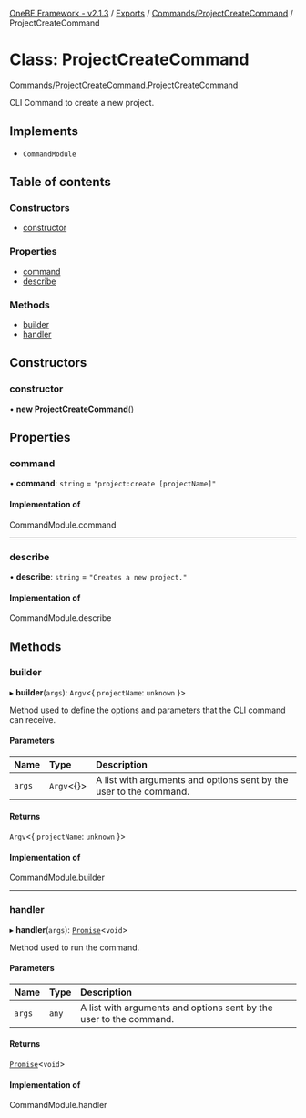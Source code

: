 [OneBE Framework - v2.1.3](../README.md) / [Exports](../modules.md) / [Commands/ProjectCreateCommand](../modules/Commands_ProjectCreateCommand.md) / ProjectCreateCommand

# Class: ProjectCreateCommand

[Commands/ProjectCreateCommand](../modules/Commands_ProjectCreateCommand.md).ProjectCreateCommand

CLI Command to create a new project.

## Implements

- `CommandModule`

## Table of contents

### Constructors

- [constructor](Commands_ProjectCreateCommand.ProjectCreateCommand.md#constructor)

### Properties

- [command](Commands_ProjectCreateCommand.ProjectCreateCommand.md#command)
- [describe](Commands_ProjectCreateCommand.ProjectCreateCommand.md#describe)

### Methods

- [builder](Commands_ProjectCreateCommand.ProjectCreateCommand.md#builder)
- [handler](Commands_ProjectCreateCommand.ProjectCreateCommand.md#handler)

## Constructors

### constructor

• **new ProjectCreateCommand**()

## Properties

### command

• **command**: `string` = `"project:create [projectName]"`

#### Implementation of

CommandModule.command

___

### describe

• **describe**: `string` = `"Creates a new project."`

#### Implementation of

CommandModule.describe

## Methods

### builder

▸ **builder**(`args`): `Argv`<{ `projectName`: `unknown`  }\>

Method used to define the options and parameters that the CLI command
can receive.

#### Parameters

| Name | Type | Description |
| :------ | :------ | :------ |
| `args` | `Argv`<{}\> | A list with arguments and options sent by the user to the command. |

#### Returns

`Argv`<{ `projectName`: `unknown`  }\>

#### Implementation of

CommandModule.builder

___

### handler

▸ **handler**(`args`): [`Promise`]( https://developer.mozilla.org/en-US/docs/Web/JavaScript/Reference/Global_Objects/Promise )<`void`\>

Method used to run the command.

#### Parameters

| Name | Type | Description |
| :------ | :------ | :------ |
| `args` | `any` | A list with arguments and options sent by the user to the command. |

#### Returns

[`Promise`]( https://developer.mozilla.org/en-US/docs/Web/JavaScript/Reference/Global_Objects/Promise )<`void`\>

#### Implementation of

CommandModule.handler
